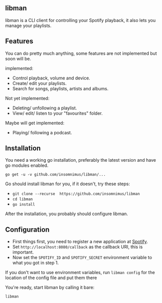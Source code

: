 libman
---------

libman is a CLI client for controlling your Spotify playback, it also lets you manage your playlists.

Features
----------

You can do pretty much anything, some features are not implemented but soon will be.

implemented:

-	Control playback, volume and device.
-	Create/ edit your playlists.
-	Search for songs, playlists, artists and albums.

Not yet implemented:

-	Deleting/ unfollowing a playlist.
-	View/ edit/ listen to your "favourites" folder.

Maybe will get implemented:

-	Playing/ following a podcast.

Installation
---------

You need a working go installation, preferably the latest version and have go modules enabled.

	go get -u -v github.com/insomnimus/libman/...

Go should install libman for you, if it doesn't, try these steps:

-	`git clone --recurse  https://github.com/insomnimus/libman`
-	`cd libman`
-	`go install`

After the installation, you probably should configure libman.

Configuration
---------

-	First things first, you need to register a new application at [Spotify](https://developer.spotify.com/my-applications/).
-	Set `http://localhost:8080/callback` as the callback URI, this is important.
-	Now set the `SPOTIFY_ID` and `SPOTIFY_SECRET` environment variable to what you got in step 1.

If you don't want to use environment variables, run `libman config` for the location of the config file and put them there

You're ready, start libman by calling it bare:

	libman
